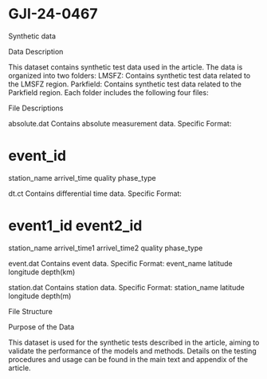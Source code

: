 # GJI-24-0467
Synthetic data

Data Description

This dataset contains synthetic test data used in the article. The data is organized into two folders:
LMSFZ: Contains synthetic test data related to the LMSFZ region.
Parkfield: Contains synthetic test data related to the Parkfield region.
Each folder includes the following four files:

File Descriptions

absolute.dat
Contains absolute measurement data.
Specific Format:
# event_id
station_name  arrivel_time  quality  phase_type

dt.ct
Contains differential time data.
Specific Format:
# event1_id event2_id
station_name  arrivel_time1 arrivel_time2 quality  phase_type

event.dat
Contains event data.
Specific Format:
event_name latitude longitude depth(km)

station.dat
Contains station data.
Specific Format:
station_name latitude longitude depth(m)

File Structure


    

Purpose of the Data

This dataset is used for the synthetic tests described in the article, aiming to validate the performance of the models and methods. Details on the testing procedures and usage can be found in the main text and appendix of the article.
